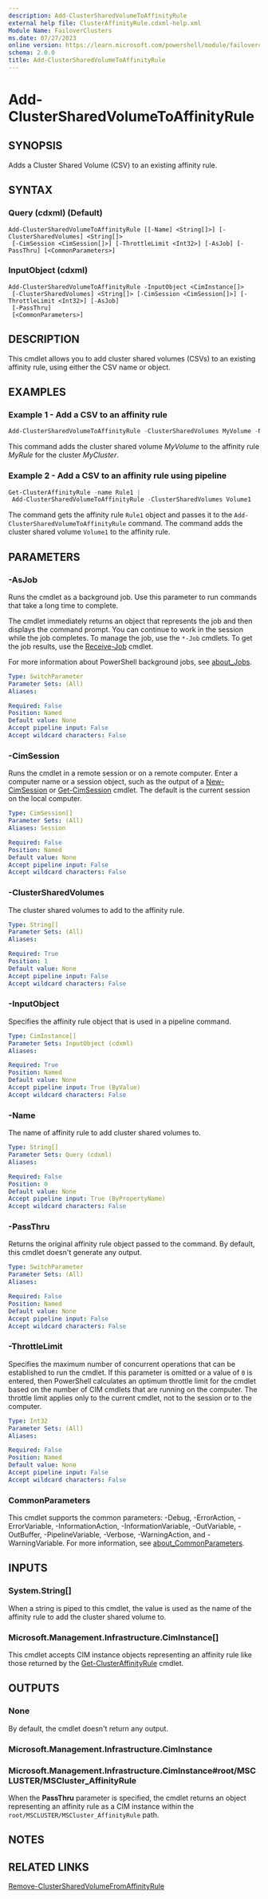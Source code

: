 ```yaml
---
description: Add-ClusterSharedVolumeToAffinityRule
external help file: ClusterAffinityRule.cdxml-help.xml
Module Name: FailoverClusters
ms.date: 07/27/2023
online version: https://learn.microsoft.com/powershell/module/failoverclusters/add-clustersharedvolumetoaffinityrule?view=windowsserver2025-ps&wt.mc_id=ps-gethelp
schema: 2.0.0
title: Add-ClusterSharedVolumeToAffinityRule
---
```


# Add-ClusterSharedVolumeToAffinityRule

## SYNOPSIS
Adds a Cluster Shared Volume (CSV) to an existing affinity rule.

## SYNTAX

### Query (cdxml) (Default)

```
Add-ClusterSharedVolumeToAffinityRule [[-Name] <String[]>] [-ClusterSharedVolumes] <String[]>
 [-CimSession <CimSession[]>] [-ThrottleLimit <Int32>] [-AsJob] [-PassThru] [<CommonParameters>]
```

### InputObject (cdxml)

```
Add-ClusterSharedVolumeToAffinityRule -InputObject <CimInstance[]>
 [-ClusterSharedVolumes] <String[]> [-CimSession <CimSession[]>] [-ThrottleLimit <Int32>] [-AsJob]
 [-PassThru]
 [<CommonParameters>]
```

## DESCRIPTION

This cmdlet allows you to add cluster shared volumes (CSVs) to an existing affinity rule, using
either the CSV name or object.

## EXAMPLES

### Example 1 - Add a CSV to an affinity rule

```powershell
Add-ClusterSharedVolumeToAffinityRule -ClusterSharedVolumes MyVolume -Name MyRule -Cluster MyCluster
```

This command adds the cluster shared volume _MyVolume_ to the affinity rule _MyRule_ for the cluster
_MyCluster_.

### Example 2 - Add a CSV to an affinity rule using pipeline

```powershell
Get-ClusterAffinityRule -name Rule1 |
 Add-ClusterSharedVolumeToAffinityRule -ClusterSharedVolumes Volume1
```

The command gets the affinity rule `Rule1` object and passes it to the
`Add-ClusterSharedVolumeToAffinityRule` command. The command adds the cluster shared volume
`Volume1` to the affinity rule.

## PARAMETERS

### -AsJob

Runs the cmdlet as a background job. Use this parameter to run commands that take a long time to
complete.

The cmdlet immediately returns an object that represents the job and then displays the command
prompt. You can continue to work in the session while the job completes. To manage the job, use the
`*-Job` cmdlets. To get the job results, use the
[Receive-Job](https://go.microsoft.com/fwlink/?LinkID=113372) cmdlet.

For more information about PowerShell background jobs, see
[about_Jobs](https://go.microsoft.com/fwlink/?LinkID=113251).

```yaml
Type: SwitchParameter
Parameter Sets: (All)
Aliases:

Required: False
Position: Named
Default value: None
Accept pipeline input: False
Accept wildcard characters: False
```

### -CimSession

Runs the cmdlet in a remote session or on a remote computer. Enter a computer name or a session
object, such as the output of a [New-CimSession](https://go.microsoft.com/fwlink/p/?LinkId=227967)
or [Get-CimSession](https://go.microsoft.com/fwlink/p/?LinkId=227966) cmdlet. The default is the
current session on the local computer.

```yaml
Type: CimSession[]
Parameter Sets: (All)
Aliases: Session

Required: False
Position: Named
Default value: None
Accept pipeline input: False
Accept wildcard characters: False
```

### -ClusterSharedVolumes

The cluster shared volumes to add to the affinity rule.

```yaml
Type: String[]
Parameter Sets: (All)
Aliases:

Required: True
Position: 1
Default value: None
Accept pipeline input: False
Accept wildcard characters: False
```

### -InputObject

Specifies the affinity rule object that is used in a pipeline command.

```yaml
Type: CimInstance[]
Parameter Sets: InputObject (cdxml)
Aliases:

Required: True
Position: Named
Default value: None
Accept pipeline input: True (ByValue)
Accept wildcard characters: False
```

### -Name

The name of affinity rule to add cluster shared volumes to.

```yaml
Type: String[]
Parameter Sets: Query (cdxml)
Aliases:

Required: False
Position: 0
Default value: None
Accept pipeline input: True (ByPropertyName)
Accept wildcard characters: False
```

### -PassThru

Returns the original affinity rule object passed to the command. By default, this cmdlet doesn't
generate any output.

```yaml
Type: SwitchParameter
Parameter Sets: (All)
Aliases:

Required: False
Position: Named
Default value: None
Accept pipeline input: False
Accept wildcard characters: False
```

### -ThrottleLimit

Specifies the maximum number of concurrent operations that can be established to run the cmdlet. If
this parameter is omitted or a value of `0` is entered, then PowerShell calculates an optimum
throttle limit for the cmdlet based on the number of CIM cmdlets that are running on the computer.
The throttle limit applies only to the current cmdlet, not to the session or to the computer.

```yaml
Type: Int32
Parameter Sets: (All)
Aliases:

Required: False
Position: Named
Default value: None
Accept pipeline input: False
Accept wildcard characters: False
```

### CommonParameters

This cmdlet supports the common parameters: -Debug, -ErrorAction, -ErrorVariable,
-InformationAction, -InformationVariable, -OutVariable, -OutBuffer, -PipelineVariable, -Verbose,
-WarningAction, and -WarningVariable. For more information, see
[about_CommonParameters](http://go.microsoft.com/fwlink/?LinkID=113216).

## INPUTS

### System.String[]

When a string is piped to this cmdlet, the value is used as the name of the affinity rule to add the
cluster shared volume to.

### Microsoft.Management.Infrastructure.CimInstance[]

This cmdlet accepts CIM instance objects representing an affinity rule like those returned by the
[Get-ClusterAffinityRule](Get-ClusterAffinityRule.md) cmdlet.

## OUTPUTS

### None

By default, the cmdlet doesn't return any output.

### Microsoft.Management.Infrastructure.CimInstance

### Microsoft.Management.Infrastructure.CimInstance#root/MSCLUSTER/MSCluster_AffinityRule

When the **PassThru** parameter is specified, the cmdlet returns an object representing an affinity
rule as a CIM instance within the `root/MSCLUSTER/MSCluster_AffinityRule` path.

## NOTES

## RELATED LINKS

[Remove-ClusterSharedVolumeFromAffinityRule](Remove-ClusterSharedVolumeFromAffinityRule.md)
